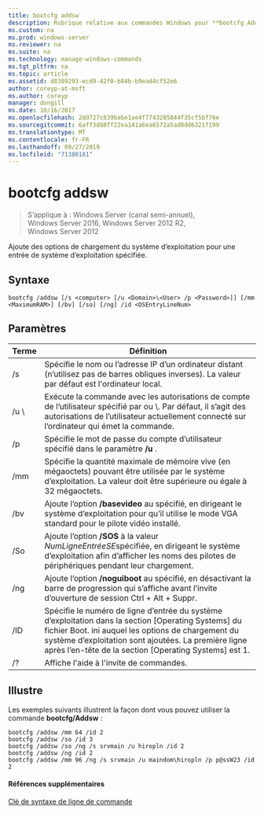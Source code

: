 ```yaml
---
title: bootcfg addsw
description: Rubrique relative aux commandes Windows pour **bootcfg Addsw** -ajoute des options de chargement du système d’exploitation pour une entrée de système d’exploitation spécifiée.
ms.custom: na
ms.prod: windows-server
ms.reviewer: na
ms.suite: na
ms.technology: manage-windows-commands
ms.tgt_pltfrm: na
ms.topic: article
ms.assetid: d8389293-ecd9-42f0-b84b-b9ead4cf52e6
author: coreyp-at-msft
ms.author: coreyp
manager: dongill
ms.date: 10/16/2017
ms.openlocfilehash: 2dd727c839babe1ae4f7743285844f35cf5bf76e
ms.sourcegitcommit: 6aff3d88ff22ea141a6ea6572a5ad8dd6321f199
ms.translationtype: MT
ms.contentlocale: fr-FR
ms.lasthandoff: 09/27/2019
ms.locfileid: "71380181"
---
```

# <a name="bootcfg-addsw"></a>bootcfg addsw

>S’applique à : Windows Server (canal semi-annuel), Windows Server 2016, Windows Server 2012 R2, Windows Server 2012

Ajoute des options de chargement du système d’exploitation pour une entrée de système d’exploitation spécifiée.

## <a name="syntax"></a>Syntaxe
```
bootcfg /addsw [/s <computer> [/u <Domain>\<User> /p <Password>]] [/mm <MaximumRAM>] [/bv] [/so] [/ng] /id <OSEntryLineNum>
```
## <a name="parameters"></a>Paramètres

|         Terme         |                                                                                                            Définition                                                                                                            |
|----------------------|----------------------------------------------------------------------------------------------------------------------------------------------------------------------------------------------------------------------------------|
|    /s <computer>     |                                                        Spécifie le nom ou l’adresse IP d’un ordinateur distant (n’utilisez pas de barres obliques inverses). La valeur par défaut est l'ordinateur local.                                                        |
| /u <Domain>\\<User>  |               Exécute la commande avec les autorisations de compte de l’utilisateur spécifié par <User> ou <Domain>\\<User>. Par défaut, il s’agit des autorisations de l’utilisateur actuellement connecté sur l’ordinateur qui émet la commande.               |
|    /p <Password>     |                                                                      Spécifie le mot de passe du compte d’utilisateur spécifié dans le paramètre **/u** .                                                                       |
|   <MaximumRAM>/mm   |                                          Spécifie la quantité maximale de mémoire vive (en mégaoctets) pouvant être utilisée par le système d’exploitation. La valeur doit être supérieure ou égale à 32 mégaoctets.                                          |
|         /bv          |                                    Ajoute l’option **/basevideo** au <OSEntryLineNum>spécifié, en dirigeant le système d’exploitation pour qu’il utilise le mode VGA standard pour le pilote vidéo installé.                                     |
|         /So          |                                      Ajoute l’option **/SOS** à la valeur *NumLigneEntréeSE*spécifiée, en dirigeant le système d’exploitation afin d’afficher les noms des pilotes de périphériques pendant leur chargement.                                      |
|         /ng          |                                         Ajoute l’option **/noguiboot** au <OSEntryLineNum>spécifié, en désactivant la barre de progression qui s’affiche avant l’invite d’ouverture de session Ctrl + Alt + Suppr.                                          |
| /ID <OSEntryLineNum> | Spécifie le numéro de ligne d’entrée du système d’exploitation dans la section [Operating Systems] du fichier Boot. ini auquel les options de chargement du système d’exploitation sont ajoutées. La première ligne après l’en-tête de la section [Operating Systems] est 1. |
|          /?          |                                                                                               Affiche l'aide à l'invite de commandes.                                                                                               |

## <a name="BKMK_examples"></a>Illustre
Les exemples suivants illustrent la façon dont vous pouvez utiliser la commande **bootcfg/Addsw** :
```
bootcfg /addsw /mm 64 /id 2 
bootcfg /addsw /so /id 3 
bootcfg /addsw /so /ng /s srvmain /u hiropln /id 2 
bootcfg /addsw /ng /id 2 
bootcfg /addsw /mm 96 /ng /s srvmain /u maindom\hiropln /p p@ssW23 /id 2
```
#### <a name="additional-references"></a>Références supplémentaires
[Clé de syntaxe de ligne de commande](command-line-syntax-key.md)
